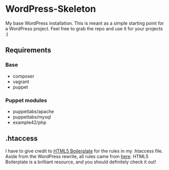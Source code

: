 WordPress-Skeleton
==================

My base WordPress installation. This is meant as a simple starting point for a WordPress project. Feel free to grab the repo and use it for your projects :)

## Requirements

### Base
- composer
- vagrant
- puppet

### Puppet modules
- puppetlabs/apache
- puppetlabs/mysql
- example42/php


## .htaccess

I have to give credit to [HTML5 Boilerplate][h5bp] for the rules in my .htaccess file. Aside from the WordPress rewrite, all rules came from [here][h5bp.htaccess]. HTML5 Boilerplate is a brilliant resource, and you should definitely check it out!

[h5bp]:http://html5boilerplate.com/
[h5bp.htaccess]:https://github.com/h5bp/html5-boilerplate/blob/master/dist/.htaccess

